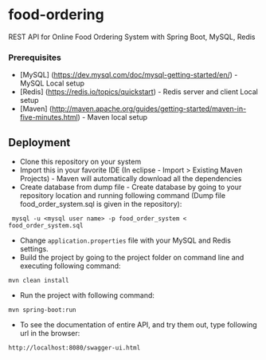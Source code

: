 # food-ordering
REST API for Online Food Ordering System with Spring Boot, MySQL, Redis

### Prerequisites
* [MySQL] (https://dev.mysql.com/doc/mysql-getting-started/en/) - MySQL Local setup
* [Redis] (https://redis.io/topics/quickstart) - Redis server and client Local setup
* [Maven] (http://maven.apache.org/guides/getting-started/maven-in-five-minutes.html) - Maven local setup

## Deployment
* Clone this repository on your system
* Import this in your favorite IDE (In eclipse - Import > Existing Maven Projects) - Maven will automatically download all the dependencies
* Create database from dump file - Create database by going to your repository location and running following command (Dump file food_order_system.sql is given in the repository): 
```
 mysql -u <mysql user name> -p food_order_system < food_order_system.sql
 ```
* Change `application.properties` file with your MySQL and Redis settings.
* Build the project by going to the project folder on command line and executing following command:
```
mvn clean install
```
* Run the project with following command:
```
mvn spring-boot:run
```
* To see the documentation of entire API, and try them out, type following url in the browser: 
```
http://localhost:8080/swagger-ui.html
```
